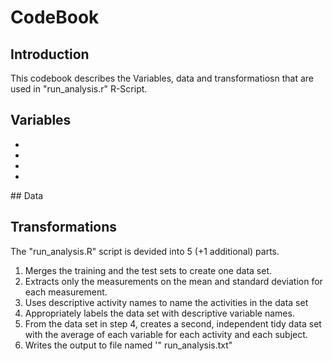 # CodeBook

## Introduction
This codebook describes the Variables, data and transformatiosn that are used in "run_analysis.r" R-Script.

## Variables
<ul>
<li></li>
<li></li>
<li></li>
<li></li>
</ul>
## Data

## Transformations

The "run_analysis.R" script is devided into 5 (+1 additional) parts.
<ol>
<li>Merges the training and the test sets to create one data set.</li>
<li>Extracts only the measurements on the mean and standard deviation for each measurement.</li>
<li>Uses descriptive activity names to name the activities in the data set</li>
<li>Appropriately labels the data set with descriptive variable names.</li>
<li>From the data set in step 4, creates a second, independent tidy data set with the average of each variable for each activity and each subject.</il>
<li>Writes the output to file named '" run_analysis.txt"</li>
</ol> 

